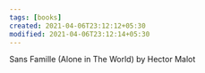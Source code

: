 ```yaml
---
tags: [books]
created: 2021-04-06T23:12:12+05:30
modified: 2021-04-06T23:12:14+05:30
---
```


Sans Famille (Alone in The World) by Hector Malot